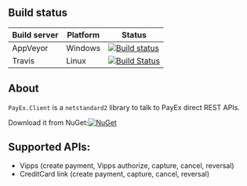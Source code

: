 
## Build status

| Build server                | Platform     | Status                                                                                                                    |
|-----------------------------|--------------|---------------------------------------------------------------------------------------------------------------------------|
| AppVeyor                    | Windows      | [![Build status](https://ci.appveyor.com/api/projects/status/jqpkvy5fe523hsja/branch/master?svg=true)](https://ci.appveyor.com/project/ice/payex-client/branch/master)|
| Travis                      | Linux  | [![Build Status](https://travis-ci.org/icenorge/PayEx.Client.svg?branch=master)](https://travis-ci.org/icenorge/PayEx.Client) |

## About
`PayEx.Client` is a `netstandard2` library to talk to PayEx direct REST APIs.

Download it from NuGet:[![NuGet](https://img.shields.io/nuget/dt/payex.client.svg)](https://www.nuget.org/packages/payex.client/)



## Supported APIs:
- Vipps (create payment, Vipps authorize, capture, cancel, reversal)
- CreditCard link (create payment, capture, cancel, reversal)
